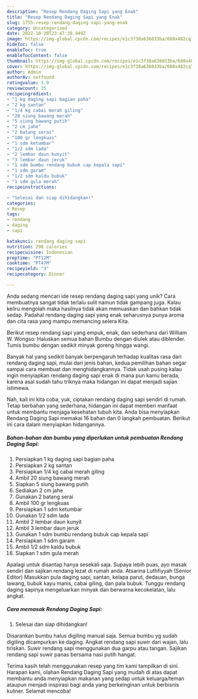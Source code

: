 ```yaml
---
description: "Resep Rendang Daging Sapi yang Enak"
title: "Resep Rendang Daging Sapi yang Enak"
slug: 1755-resep-rendang-daging-sapi-yang-enak
category: Uncategorized
date: 2022-10-30T23:47:39.949Z
image: https://img-global.cpcdn.com/recipes/e1c3f38a636033ba/680x482cq70/rendang-daging-sapi-foto-resep-utama.jpg
hideToc: false
enableToc: true
enableTocContent: false
thumbnail: https://img-global.cpcdn.com/recipes/e1c3f38a636033ba/680x482cq70/rendang-daging-sapi-foto-resep-utama.jpg
cover: https://img-global.cpcdn.com/recipes/e1c3f38a636033ba/680x482cq70/rendang-daging-sapi-foto-resep-utama.jpg
author: Admin
authorAv: notfound
ratingvalue: 3.9
reviewcount: 25
recipeingredient:
- "1 kg daging sapi bagian paha"
- "2 kg santan"
- "1/4 kg cabai merah giling"
- "20 siung bawang merah"
- "5 siung bawang putih"
- "2 cm jahe"
- "2 batang serai"
- "100 gr lengkuas"
- "1 sdm ketumbar"
- "1/2 sdm lada"
- "2 lembar daun kunyit"
- "3 lembar daun jeruk"
- "1 sdm bumbu rendang bubuk cap kepala sapi"
- "1 sdm garam"
- "1/2 sdm kaldu bubuk"
- "1 sdm gula merah"
recipeinstructions:

- "Selesai dan siap dihidangkan!"
categories:
- Resep
tags:
- rendang
- daging
- sapi

katakunci: rendang daging sapi 
nutrition: 298 calories
recipecuisine: Indonesian
preptime: "PT12M"
cooktime: "PT47M"
recipeyield: "3"
recipecategory: Dinner

---
```





Anda sedang mencari ide resep rendang daging sapi yang unik? Cara membuatnya sangat tidak terlalu sulit namun tidak gampang juga. Kalau keliru mengolah maka hasilnya tidak akan memuaskan dan bahkan tidak sedap. Padahal rendang daging sapi yang enak seharusnya punya aroma dan cita rasa yang mampu memancing selera Kita.





Berikut resep rendang sapi yang empuk, enak, dan sederhana dari William W. Wongso: Haluskan semua bahan Bumbu dengan diulek atau diblender. Tumis bumbu dengan sedikit minyak goreng hingga wangi.

Banyak hal yang sedikit banyak berpengaruh terhadap kualitas rasa dari rendang daging sapi, mulai dari jenis bahan, kedua pemilihan bahan segar sampai cara membuat dan menghidangkannya. Tidak usah pusing kalau ingin menyiapkan rendang daging sapi enak di mana pun kamu berada, karena asal sudah tahu triknya maka hidangan ini dapat menjadi sajian istimewa.






Nah, kali ini kita coba, yuk, ciptakan rendang daging sapi sendiri di rumah. Tetap berbahan yang sederhana, hidangan ini dapat memberi manfaat untuk membantu menjaga kesehatan tubuh kita. Anda bisa menyiapkan Rendang Daging Sapi memakai 16 bahan dan 0 langkah pembuatan. Berikut ini cara dalam menyiapkan hidangannya.

<!--inarticleads1-->

##### Bahan-bahan dan bumbu yang diperlukan untuk pembuatan Rendang Daging Sapi:

1. Persiapkan 1 kg daging sapi bagian paha
1. Persiapkan 2 kg santan
1. Persiapkan 1/4 kg cabai merah giling
1. Ambil 20 siung bawang merah
1. Siapkan 5 siung bawang putih
1. Sediakan 2 cm jahe
1. Gunakan 2 batang serai
1. Ambil 100 gr lengkuas
1. Persiapkan 1 sdm ketumbar
1. Gunakan 1/2 sdm lada
1. Ambil 2 lembar daun kunyit
1. Ambil 3 lembar daun jeruk
1. Gunakan 1 sdm bumbu rendang bubuk cap kepala sapi
1. Persiapkan 1 sdm garam
1. Ambil 1/2 sdm kaldu bubuk
1. Siapkan 1 sdm gula merah


Apalagi untuk disantap hanya sesekali saja. Supaya lebih puas, ayo masak sendiri dan sajikan rendang lezat di rumah anda. Atsarina Luthfiyyah (Senior Editor) Masukkan pula daging sapi, santan, kelapa parut, dedauan, bunga lawang, bubuk kayu manis, cabai giling, dan pala bubuk. Tunggu rendang daging sapinya mengeluarkan minyak dan berwarna kecokelatan, lalu angkat. 

<!--inarticleads2-->

##### Cara memasak Rendang Daging Sapi:


1. Selesai dan siap dihidangkan!

Disarankan bumbu halus digiling manual saja. Semua bumbu yg sudah digiling dicampurkan ke daging. Angkat rendang sapi suwir dari wajan, lalu tiriskan. Suwir rendang sapi menggunakan dua garpu atau tangan. Sajikan rendang sapi suwir panas bersama nasi putih hangat. 

Terima kasih telah menggunakan resep yang tim kami tampilkan di sini. Harapan kami, olahan Rendang Daging Sapi yang mudah di atas dapat membantu anda menyiapkan makanan yang sedap untuk keluarga/teman ataupun menjadi inspirasi bagi anda yang berkeinginan untuk berbisnis kuliner. Selamat mencoba!
